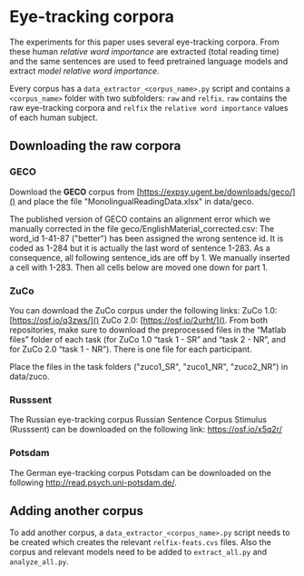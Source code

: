 # Eye-tracking corpora

The experiments for this paper uses several eye-tracking corpora. From these human *relative word importance* are extracted (total reading time) and the same sentences are used to feed pretrained language models and extract *model relative word importance*.

Every corpus has a `data_extractor_<corpus_name>.py` script and contains a `<corpus_name>` folder with two subfolders: `raw` and `relfix`. `raw` contains the raw eye-tracking corpora and `relfix` the `relative word importance` values of each human subject.

## Downloading the raw corpora

### GECO

Download the **GECO** corpus from [https://expsy.ugent.be/downloads/geco/]()
and place the file "MonolingualReadingData.xlsx" in data/geco.

The published version of GECO contains an alignment error which we manually corrected in the file geco/EnglishMaterial_corrected.csv:
The word_id 1-41-87 ("better") has been assigned the wrong sentence id. It is coded as 1-284 but it is actually the last word of sentence 1-283. As a consequence, all following sentence_ids are off by 1. We manually inserted a cell with 1-283. Then all cells below are moved one down for part 1.

### ZuCo

You can download the ZuCo corpus under the following links:
ZuCo 1.0: [https://osf.io/q3zws/]()
ZuCo 2.0: [https://osf.io/2urht/]().
From both repositories, make sure to download the preprocessed files in the “Matlab files” folder of each task (for ZuCo 1.0 “task 1 - SR” and “task 2 - NR”, and for ZuCo 2.0 “task 1 - NR”). There is one file for each participant.

Place the files in the task folders ("zuco1_SR", "zuco1_NR", "zuco2_NR") in data/zuco.

### Russsent

The Russian eye-tracking corpus Russian Sentence Corpus Stimulus (Russsent) can be downloaded on the following link: https://osf.io/x5q2r/

### Potsdam

The German eye-tracking corpus Potsdam can be downloaded on the following http://read.psych.uni-potsdam.de/.

## Adding another corpus

To add another corpus, a `data_extractor_<corpus_name>.py` script needs to be created which creates the relevant `relfix-feats.cvs` files. Also the corpus and relevant models need to be added to `extract_all.py` and `analyze_all.py`.
